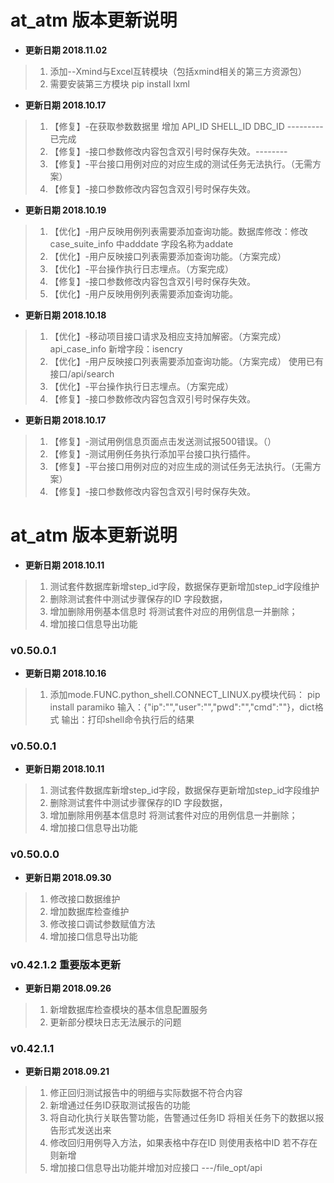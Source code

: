 
# at_atm 版本更新说明

- **更新日期 2018.11.02**
> 1.  添加--Xmind与Excel互转模块（包括xmind相关的第三方资源包）
> 2. 需要安装第三方模块
      pip install lxml


- **更新日期 2018.10.17**
> 1. 【修复】-在获取参数数据里 增加 API_ID SHELL_ID DBC_ID    ---------已完成
> 2. 【修复】-接口参数修改内容包含双引号时保存失效。--------
> 3. 【修复】-平台接口用例对应的对应生成的测试任务无法执行。（无需方案）
> 4. 【修复】-接口参数修改内容包含双引号时保存失效。



- **更新日期 2018.10.19**
> 1. 【优化】-用户反映用例列表需要添加查询功能。数据库修改：修改case_suite_info 中adddate 字段名称为addate
> 2. 【优化】-用户反映接口列表需要添加查询功能。（方案完成）
> 3. 【优化】-平台操作执行日志埋点。（方案完成）
> 4. 【修复】-接口参数修改内容包含双引号时保存失效。
> 2. 【优化】-用户反映用例列表需要添加查询功能。

- **更新日期 2018.10.18**
> 1. 【优化】-移动项目接口请求及相应支持加解密。（方案完成）api_case_info 新增字段：isencry
> 2. 【优化】-用户反映接口列表需要添加查询功能。（方案完成） 使用已有接口/api/search
> 3. 【优化】-平台操作执行日志埋点。（方案完成）
> 4. 【修复】-接口参数修改内容包含双引号时保存失效。


- **更新日期 2018.10.17**
> 1. 【修复】-测试用例信息页面点击发送测试报500错误。（）
> 2. 【修复】-测试用例任务执行添加平台接口执行插件。
> 3. 【修复】-平台接口用例对应的对应生成的测试任务无法执行。（无需方案）
> 4. 【修复】-接口参数修改内容包含双引号时保存失效。


# at_atm 版本更新说明
- **更新日期 2018.10.11**
> 1. 测试套件数据库新增step_id字段，数据保存更新增加step_id字段维护
> 2. 删除测试套件中测试步骤保存的ID 字段数据，
> 3. 增加删除用例基本信息时 将测试套件对应的用例信息一并删除；
> 4. 增加接口信息导出功能

### v0.50.0.1
- **更新日期 2018.10.16**
> 1. 添加mode.FUNC.python_shell.CONNECT_LINUX.py模块代码：
pip install paramiko
输入：{"ip":"","user":"","pwd":"","cmd":""}，dict格式
输出：打印shell命令执行后的结果


### v0.50.0.1
- **更新日期 2018.10.11**
> 1. 测试套件数据库新增step_id字段，数据保存更新增加step_id字段维护
> 2. 删除测试套件中测试步骤保存的ID 字段数据，
> 3. 增加删除用例基本信息时 将测试套件对应的用例信息一并删除；
> 4. 增加接口信息导出功能



### v0.50.0.0
- **更新日期 2018.09.30**
> 1. 修改接口数据维护
> 2. 增加数据库检查维护
> 3. 修改接口调试参数赋值方法
> 4. 增加接口信息导出功能




### v0.42.1.2  **重要版本更新** 
- **更新日期 2018.09.26**
> 1. 新增数据库检查模块的基本信息配置服务
> 2. 更新部分模块日志无法展示的问题


### v0.42.1.1
- **更新日期 2018.09.21**
> 1. 修正回归测试报告中的明细与实际数据不符合内容
> 2. 新增通过任务ID获取测试报告的功能
> 3. 将自动化执行关联告警功能，告警通过任务ID 将相关任务下的数据以报告形式发送出来
> 4. 修改回归用例导入方法，如果表格中存在ID 则使用表格中ID 若不存在则新增
> 5. 增加接口信息导出功能并增加对应接口    ---/file_opt/api



